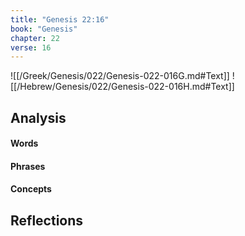 ```yaml
---
title: "Genesis 22:16"
book: "Genesis"
chapter: 22
verse: 16
---
```

![[/Greek/Genesis/022/Genesis-022-016G.md#Text]]
![[/Hebrew/Genesis/022/Genesis-022-016H.md#Text]]

## Analysis

#### Words

#### Phrases

#### Concepts

## Reflections
